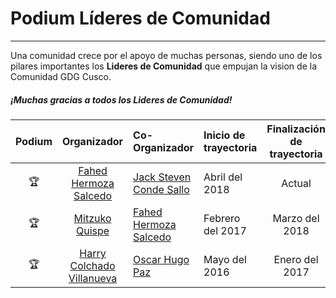 # Podium Líderes de Comunidad
---------------

Una comunidad crece por el apoyo de muchas personas, siendo uno de los pilares importantes los **Lideres de Comunidad** que empujan la vision de la Comunidad GDG Cusco. 

##### ¡Muchas gracias a todos los Lideres de Comunidad!

| Podium | Organizador | Co-Organizador | Inicio de trayectoria | Finalización de trayectoria | País |
| :--------: | :--------: | :--------- | :--------- | :--------: | :--------: |
| :trophy: | [Fahed Hermoza Salcedo](https://www.facebook.com/fahed19) | [Jack Steven Conde Sallo](https://www.facebook.com/jhacksteven.condesallo) | Abril del 2018 | Actual| Perú 🇵🇪|
| :trophy: | [Mitzuko Quispe](https://www.facebook.com/mitzukodavis) | [Fahed Hermoza Salcedo](https://www.facebook.com/fahed19) | Febrero del 2017| Marzo del 2018 | Perú 🇵🇪 |
| :trophy: | [Harry Colchado Villanueva](https://www.facebook.com/harry61286) | [Oscar Hugo Paz](https://www.facebook.com/oscarhugopaz) | Mayo del 2016| Enero del 2017 | Perú 🇵🇪 
